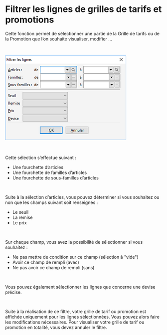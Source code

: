 # Filtrer les lignes de grilles de tarifs et promotions


Cette fonction permet de sélectionner une partie de la Grille de tarifs 
 ou de la Promotion que l’on souhaite visualiser, modifier …


 


![](FiltrerLignes.png)


 


Cette sélection s’effectue suivant :


* Une fourchette 
 d’articles
* Une fourchette 
 de familles d’articles
* Une fourchette 
 de sous-familles d’articles


 


Suite à la sélection d’articles, vous pouvez déterminer si vous souhaitez 
 ou non que les champs suivant soit renseignés :


* Le seuil
* La remise
* Le prix


 


Sur chaque champ, vous avez la possibilité de sélectionner si vous souhaitez 
 :


* Ne pas mettre de 
 condition sur ce champ (sélection à "vide")
* Avoir ce champ 
 de rempli (avec)
* Ne pas avoir ce 
 champ de rempli (sans)


 


Vous pouvez également sélectionner les lignes que concerne une devise précise.


 


Suite à la réalisation de ce filtre, votre grille de tarif ou promotion 
 est affichée uniquement pour les lignes sélectionnées. Vous pouvez alors 
 faire les modifications nécessaires. Pour visualiser votre grille de tarif 
 ou promotion en totalité, vous devez annuler le filtre.



